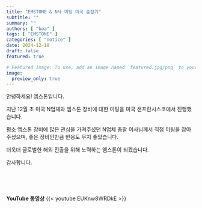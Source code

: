 ```yaml
---
title: "EMSTONE & N사 미팅 미국 출장기"
subtitle: ""
summary: ""
authors: [ "boa" ]
tags: [ "EMSTONE" ]
categories: [ "notice" ]
date: 2024-12-18
draft: false
featured: true

# Featured Image: To use, add an image named `featured.jpg/png` to your page's folder.
image:
  preview_only: true
---
```


안녕하세요! 엠스톤입니다.


지난 12월 초 미국 N업체와 엠스톤 장비에 대한 미팅을 미국 샌프란시스코에서 진행했습니다.

평소 엠스톤 장비에 많은 관심을 가져주셨던 N업체 총괄 이사님께서 직접 미팅을 잡아 주셨으며, 좋은 장비인만큼 반응도 무지 좋았습니다.

더욱더 글로벌한 해외 진출을 위해 노력하는 엠스톤이 되겠습니다.

감사합니다.

&nbsp;

&nbsp;

**YouTube 동영상**
{{< youtube EUKnw8WRDkE >}}
